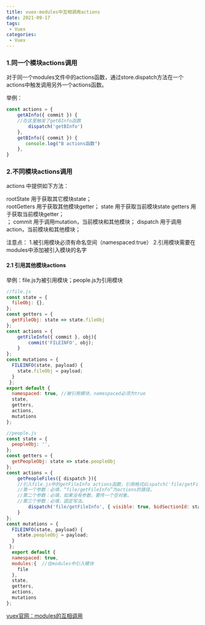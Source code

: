 ```yaml
---
title: vuex-modules中互相调用actions
date: 2021-09-17
tags:
 - Vuex
categories: 
 - Vuex
---
```


### 1.同一个模块actions调用
 对于同一个modules文件中的actions函数，通过store.dispatch方法在一个actions中触发调用另外一个actions函数。
 
 举例：
 ```js
 const actions = {
     getAInfo({ commit }) {
     //在这里触发了getBInfo函数
         dispatch('getBInfo')
     },
     getBInfo({ commit }) {
        console.log("B actions函数")
     },
 }
 ```
 
 ### 2.不同模块actions调用
 actions 中提供如下方法：
 
 rootState 用于获取其它模块state；   
rootGetters 用于获取其他模块getter；
state 用于获取当前模块state
getters 用于获取当前模块getter；   
；
commit 用于调用mutation，当前模块和其他模块；
dispatch 用于调用action，当前模块和其他模块；   
   
 注意点：
 1.被引用模块必须有命名空间（namespaced:true）
 2.引用模块需要在modules中添加被引入模块的名字
 
 #### 2.1 引用其他模块actions
 举例：file.js为被引用模块；people.js为引用模块
```js
//file.js
const state = {
  fileObj: {}, 
};
const getters = {
  getFileObj: state => state.fileObj
};
const actions = {
    getFileInfo({ commit }, obj){
        commit('FILEINFO', obj);
    }
};
const mutations = {
  FILEINFO(state, payload) {
    state.fileObj = payload;
  }
 };
export default {
  namespaced: true, //被引用模块，namespaced必须为true
  state,
  getters,
  actions,
  mutations
};
```

```js
//people.js
const state = {
  peopleObj: '', 
};
const getters = {
  getPeopleObj: state => state.peopleObj
};
const actions = {
    getPeopleFiles({ dispatch }){
    //引入file.js中的getFileInfo actions函数，引用格式dispatch('file/getFileInfo', {}, {root: true})
    //第一个参数：必填，“file/getFileInfo”为actions的路径。
    //第二个参数：必填，如果没有参数，要传一个空对象。
    //第三个参数：必填，固定写法。
        dispatch('file/getFileInfo', { visible: true, bidSectionId: state.currentBidSection.bidSectionId }, {root: true})
    }
};
const mutations = {
  FILEINFO(state, payload) {
    state.peopleObj = payload;
  }
 };
  export default {
  namespaced: true,
  modules:{  //在modules中引入模块
    file
  },
  state,
  getters,
  actions,
  mutations
};
```
[vuex官网：modules的互相调用]([link](https://vuex.vuejs.org/zh/guide/modules.html))